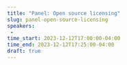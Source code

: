 ```yaml
---
title: "Panel: Open source licensing"
slug: panel-open-source-licensing
speakers:
 - 
time_start: 2023-12-12T17:00:00-04:00
time_end: 2023-12-12T17:25:00-04:00
draft: true
---
```


